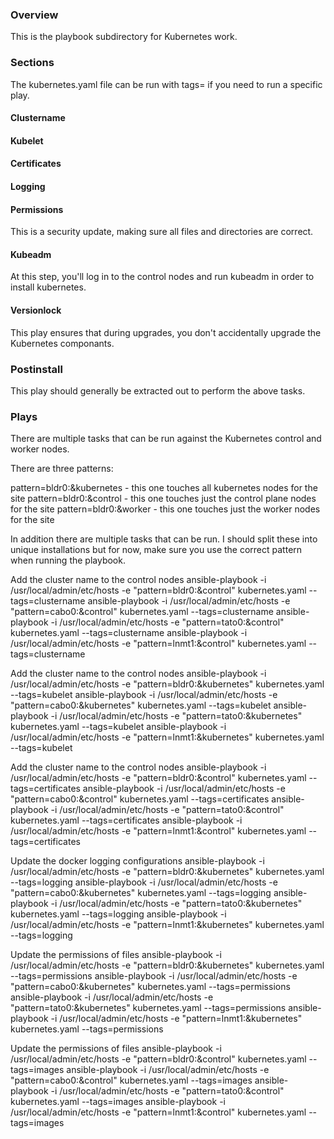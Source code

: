 ### Overview

This is the playbook subdirectory for Kubernetes work.


### Sections

The kubernetes.yaml file can be run with tags= if you need to run a specific play.


#### Clustername



#### Kubelet




#### Certificates




#### Logging



#### Permissions

This is a security update, making sure all files and directories are correct.


#### Kubeadm

At this step, you'll log in to the control nodes and run kubeadm in order to install kubernetes.


#### Versionlock

This play ensures that during upgrades, you don't accidentally upgrade the Kubernetes componants.


### Postinstall

This play should generally be extracted out to perform the above tasks.



### Plays

There are multiple tasks that can be run against the Kubernetes control and worker nodes.

There are three patterns:

  pattern=bldr0:&kubernetes - this one touches all kubernetes nodes for the site
  pattern=bldr0:&control - this one touches just the control plane nodes for the site
  pattern=bldr0:&worker - this one touches just the worker nodes for the site

In addition there are multiple tasks that can be run. I should split these into unique installations but for now, make sure you use the correct pattern when running the playbook.


Add the cluster name to the control nodes
        ansible-playbook -i /usr/local/admin/etc/hosts -e "pattern=bldr0:&control" kubernetes.yaml --tags=clustername
        ansible-playbook -i /usr/local/admin/etc/hosts -e "pattern=cabo0:&control" kubernetes.yaml --tags=clustername
        ansible-playbook -i /usr/local/admin/etc/hosts -e "pattern=tato0:&control" kubernetes.yaml --tags=clustername
        ansible-playbook -i /usr/local/admin/etc/hosts -e "pattern=lnmt1:&control" kubernetes.yaml --tags=clustername

Add the cluster name to the control nodes
        ansible-playbook -i /usr/local/admin/etc/hosts -e "pattern=bldr0:&kubernetes" kubernetes.yaml --tags=kubelet
        ansible-playbook -i /usr/local/admin/etc/hosts -e "pattern=cabo0:&kubernetes" kubernetes.yaml --tags=kubelet
        ansible-playbook -i /usr/local/admin/etc/hosts -e "pattern=tato0:&kubernetes" kubernetes.yaml --tags=kubelet
        ansible-playbook -i /usr/local/admin/etc/hosts -e "pattern=lnmt1:&kubernetes" kubernetes.yaml --tags=kubelet

Add the cluster name to the control nodes
        ansible-playbook -i /usr/local/admin/etc/hosts -e "pattern=bldr0:&control" kubernetes.yaml --tags=certificates
        ansible-playbook -i /usr/local/admin/etc/hosts -e "pattern=cabo0:&control" kubernetes.yaml --tags=certificates
        ansible-playbook -i /usr/local/admin/etc/hosts -e "pattern=tato0:&control" kubernetes.yaml --tags=certificates
        ansible-playbook -i /usr/local/admin/etc/hosts -e "pattern=lnmt1:&control" kubernetes.yaml --tags=certificates

Update the docker logging configurations
        ansible-playbook -i /usr/local/admin/etc/hosts -e "pattern=bldr0:&kubernetes" kubernetes.yaml --tags=logging
        ansible-playbook -i /usr/local/admin/etc/hosts -e "pattern=cabo0:&kubernetes" kubernetes.yaml --tags=logging
        ansible-playbook -i /usr/local/admin/etc/hosts -e "pattern=tato0:&kubernetes" kubernetes.yaml --tags=logging
        ansible-playbook -i /usr/local/admin/etc/hosts -e "pattern=lnmt1:&kubernetes" kubernetes.yaml --tags=logging

Update the permissions of files
        ansible-playbook -i /usr/local/admin/etc/hosts -e "pattern=bldr0:&kubernetes" kubernetes.yaml --tags=permissions
        ansible-playbook -i /usr/local/admin/etc/hosts -e "pattern=cabo0:&kubernetes" kubernetes.yaml --tags=permissions
        ansible-playbook -i /usr/local/admin/etc/hosts -e "pattern=tato0:&kubernetes" kubernetes.yaml --tags=permissions
        ansible-playbook -i /usr/local/admin/etc/hosts -e "pattern=lnmt1:&kubernetes" kubernetes.yaml --tags=permissions

Update the permissions of files
        ansible-playbook -i /usr/local/admin/etc/hosts -e "pattern=bldr0:&control" kubernetes.yaml --tags=images
        ansible-playbook -i /usr/local/admin/etc/hosts -e "pattern=cabo0:&control" kubernetes.yaml --tags=images
        ansible-playbook -i /usr/local/admin/etc/hosts -e "pattern=tato0:&control" kubernetes.yaml --tags=images
        ansible-playbook -i /usr/local/admin/etc/hosts -e "pattern=lnmt1:&control" kubernetes.yaml --tags=images

